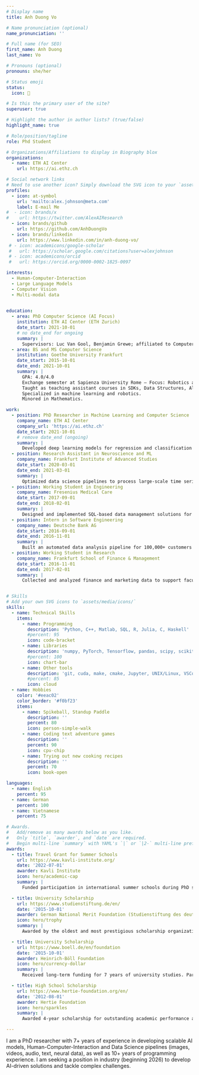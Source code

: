 ```yaml
---
# Display name
title: Anh Duong Vo 

# Name pronunciation (optional)
name_pronunciation: ''

# Full name (for SEO)
first_name: Anh Duong
last_name: Vo

# Pronouns (optional)
pronouns: she/her

# Status emoji
status:
  icon: 🚀

# Is this the primary user of the site?
superuser: true

# Highlight the author in author lists? (true/false)
highlight_name: true

# Role/position/tagline
role: Phd Student

# Organizations/Affiliations to display in Biography blox
organizations:
  - name: ETH AI Center
    url: https://ai.ethz.ch

# Social network links
# Need to use another icon? Simply download the SVG icon to your `assets/media/icons/` folder.
profiles:
  - icon: at-symbol
    url: 'mailto:alex.johnson@meta.com'
    label: E-mail Me
#  - icon: brands/x
#    url: https://twitter.com/AlexAIResearch
  - icon: brands/github
    url: https://github.com/AnhDuongVo
  - icon: brands/linkedin
    url: https://www.linkedin.com/in/anh-duong-vo/
 # - icon: academicons/google-scholar
 #   url: https://scholar.google.com/citations?user=alexjohnson
 # - icon: academicons/orcid
 #   url: https://orcid.org/0000-0002-1825-0097

interests:
  - Human-Computer-Interaction
  - Large Language Models
  - Computer Vision
  - Multi-modal data
  

education:
  - area: PhD Computer Science (AI Focus)
    institution: ETH AI Center (ETH Zurich)
    date_start: 2021-10-01
    # no date_end for ongoing
    summary: |
      Supervisors: Luc Van Gool, Benjamin Grewe; affiliated to Computer Vision Lab and Institute of Neuroinformatics
  - area: BS and MS Computer Science
    institution: Goethe University Frankfurt
    date_start: 2015-10-01
    date_end: 2021-10-01
    summary: |
      GPA: 4.0/4.0
      Exchange semester at Sapienza University Rome – Focus: Robotics and AI
      Taught as teaching assistant courses in SDKs, Data Structures, Algorithm Design, Python, and SQL
      Specialized in machine learning and robotics.
      Minored in Mathematics. 

work:
  - position: PhD Researcher in Machine Learning and Computer Science
    company_name: ETH AI Center
    company_url: 'https://ai.ethz.ch'
    date_start: 2021-10-01
    # remove date_end (ongoing)
    summary: |
      Developed deep learning models for regression and classification problems with multi-modal data, tackling challenges of limited data availability through self-supervised learning. Engineered scalable ML pipelines, reducing computation time from 30 days to 1 day (30x improvement). Technologies used: Python, Git, Cuda, GPU/CPU, Matlab, Hugging Face, Docker, Diffusion and Generative Models, NLP, Dimensionality Reduction (PCA), Computer Vision.
  - position: Research Assistant in Neuroscience and ML
    company_name: Frankfurt Institute of Advanced Studies
    date_start: 2020-03-01
    date_end: 2021-03-01
    summary: |
      Optimized data science pipelines to process large-scale time series datasets with improved efficiency. Technologies used: Python, C/C++, Julia.
  - position: Working Student in Engineering
    company_name: Fresenius Medical Care
    date_start: 2017-09-01
    date_end: 2018-02-01
    summary: |
      Designed and implemented SQL-based data management solutions for 4 teams. Developed a department-wide website and optimized data handling workflows. Technologies used: SQL, HTML, SDKs, APIs.
  - position: Intern in Software Engineering
    company_name: Deutsche Bank AG
    date_start: 2016-09-01
    date_end: 2016-11-01
    summary: |
      Built an automated data analysis pipeline for 100,000+ customers to streamline financial reporting. Assisted in migrating 2 teams to Agile methodologies, optimizing data processing workflows. Technologies used: SQL, R, Jira, SDKs, APIs.
  - position: Working Student in Research
    company_name: Frankfurt School of Finance & Management
    date_start: 2016-11-01
    date_end: 2017-02-01
    summary: |
      Collected and analyzed finance and marketing data to support faculty research projects.


# Skills
# Add your own SVG icons to `assets/media/icons/`
skills:
  - name: Technical Skills
    items:
      - name: Programming
        description: 'Python, C++, Matlab, SQL, R, Julia, C, Haskell'
        #percent: 95
        icon: code-bracket
      - name: Libraries
        description: 'numpy, PyTorch, Tensorflow, pandas, scipy, scikit-learn, matplotlib, OpenCV'
        #percent: 100
        icon: chart-bar
      - name: Other tools
        description: 'git, cuda, make, cmake, Jupyter, UNIX/Linux, VSCode, bash, Xcode, Latex, SDKs, APIs, Hugging Face, Docker, Parallel Computing, HPC, GPU/CPU'
        #percent: 85
        icon: cloud
  - name: Hobbies
    color: '#eeac02'
    color_border: '#f0bf23'
    items:
      - name: Spikeball, Standup Paddle
        description: ''
        percent: 80
        icon: person-simple-walk
      - name: Coding text adventure games
        description: ''
        percent: 90
        icon: cpu-chip
      - name: Trying out new cooking recipes
        description: ''
        percent: 70
        icon: book-open

languages:
  - name: English
    percent: 95
  - name: German
    percent: 100
  - name: Vietnamese
    percent: 75

# Awards.
#   Add/remove as many awards below as you like.
#   Only `title`, `awarder`, and `date` are required.
#   Begin multi-line `summary` with YAML's `|` or `|2-` multi-line prefix and indent 2 spaces below.
awards:
  - title: Travel Grant for Summer Schools
    url: https://www.kavli-institute.org/
    date: '2022-07-01'
    awarder: Kavli Institute
    icon: hero/academic-cap
    summary: |
      Funded participation in international summer schools during PhD studies (July–August 2022), supporting advanced training in machine learning and neuroscience.

  - title: University Scholarship
    url: https://www.studienstiftung.de/en/
    date: '2015-10-01'
    awarder: German National Merit Foundation (Studienstiftung des deutschen Volkes)
    icon: hero/trophy
    summary: |
      Awarded by the oldest and most prestigious scholarship organization in Germany (top 0.4% of students) for exceptional academic excellence and societal engagement. Attended 30+ seminars and summer schools on Applied Machine Learning, Ethics in ML, Interdisciplinary Life Sciences, and Politics.

  - title: University Scholarship
    url: https://www.boell.de/en/foundation
    date: '2015-10-01'
    awarder: Heinrich-Böll Foundation
    icon: hero/currency-dollar
    summary: |
      Received long-term funding for 7 years of university studies. Participated in interdisciplinary programs on sustainability, politics, and science communication.

  - title: High School Scholarship
    url: https://www.hertie-foundation.org/en/
    date: '2012-08-01'
    awarder: Hertie Foundation
    icon: hero/sparkles
    summary: |
      Awarded 4-year scholarship for outstanding academic performance and leadership potential. Participated in 25+ seminars and summer schools on Politics and Sciences.

---
```


I am a PhD researcher with 7+ years of experience in developing scalable AI models, Human-Computer-Interaction and Data Science pipelines (images, videos, audio, text, neural data), as well as 10+ years of programming experience. I am seeking a position in industry (beginning 2026) to develop AI-driven solutions and tackle complex challenges.